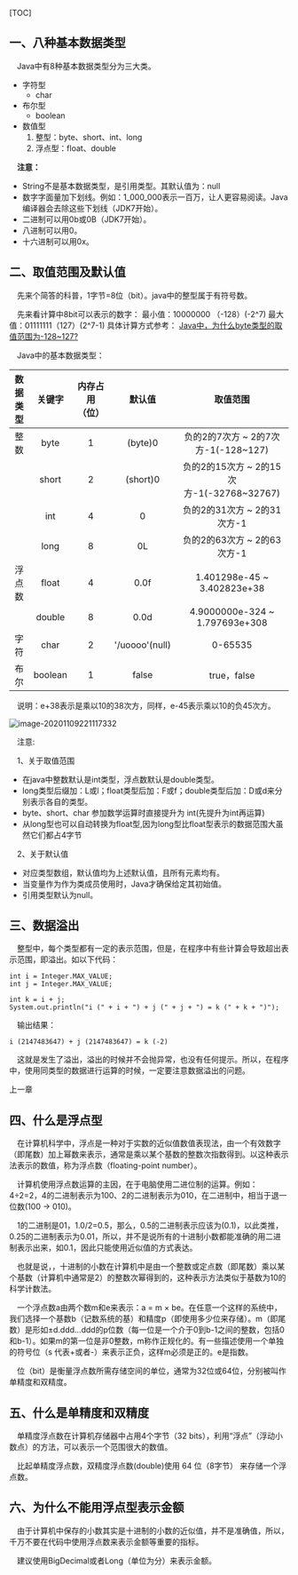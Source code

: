 [TOC]

## 一、八种基本数据类型

 Java中有8种基本数据类型分为三大类。

- 字符型
  - char
- 布尔型
  - boolean
- 数值型
  1. 整型：byte、short、int、long
  2. 浮点型：float、double

 **注意：**

- String不是基本数据类型，是引用类型。其默认值为：null
- 数字字面量加下划线。例如：1_000_000表示一百万，让人更容易阅读。Java编译器会去除这些下划线（JDK7开始）。
- 二进制可以用0b或0B（JDK7开始）。
- 八进制可以用0。
- 十六进制可以用0x。

## 二、取值范围及默认值

 先来个简答的科普，1字节=8位（bit）。java中的整型属于有符号数。

 先来看计算中8bit可以表示的数字： 最小值：10000000 （-128）(-2^7) 最大值：01111111（127）(2^7-1) 具体计算方式参考： [Java中，为什么byte类型的取值范围为-128~127?](https://blog.csdn.net/qq_23418393/article/details/57421688)

 Java中的基本数据类型：

| 数据类型 | 关键字  | 内存占用（位） |     默认值     |                 取值范围                  |
| :------: | :-----: | :------------: | :------------: | :---------------------------------------: |
|   整数   |  byte   |       1        |    (byte)0     |    负的2的7次方 ~ 2的7次方-1(-128~127)    |
|          |  short  |       2        |    (short)0    | 负的2的15次方 ~ 2的15次方-1(-32768~32767) |
|          |   int   |       4        |       0        |        负的2的31次方 ~ 2的31次方-1        |
|          |  long   |       8        |       0L       |        负的2的63次方 ~ 2的63次方-1        |
|  浮点数  |  float  |       4        |      0.0f      |        1.401298e-45 ~ 3.402823e+38        |
|          | double  |       8        |      0.0d      |      4.9000000e-324 ~ 1.797693e+308       |
|   字符   |  char   |       2        | '/uoooo'(null) |                  0-65535                  |
|   布尔   | boolean |       1        |     false      |                true，false                |

 说明：e+38表示是乘以10的38次方，同样，e-45表示乘以10的负45次方。

![image-20201109221117332](https://gitee.com/icecandy/imgbed/raw/master/Java/20201109221118.png)

 注意:

 1、关于取值范围

- 在java中整数默认是int类型，浮点数默认是double类型。
- long类型后缀加：L或l；float类型后加：F或f；double类型后加：D或d来分别表示各自的类型。
- byte、short、char 参加数学运算时直接提升为 int(先提升为int再运算)
- 从long型也可以自动转换为float型,因为long型比float型表示的数据范围大虽然它们都占4字节

 2、关于默认值

- 对应类型数组，默认值均为上述默认值，且所有元素均有。
- 当变量作为作为类成员使用时，Java才确保给定其初始值。
- 引用类型默认为null。

## 三、数据溢出

 整型中，每个类型都有一定的表示范围，但是，在程序中有些计算会导致超出表示范围，即溢出。如以下代码：

```
int i = Integer.MAX_VALUE;
int j = Integer.MAX_VALUE;

int k = i + j;
System.out.println("i (" + i + ") + j (" + j + ") = k (" + k + ")");
```

 输出结果：

```
i (2147483647) + j (2147483647) = k (-2)
```

 这就是发生了溢出，溢出的时候并不会抛异常，也没有任何提示。所以，在程序中，使用同类型的数据进行运算的时候，一定要注意数据溢出的问题。

上一章

## 四、什么是浮点型

 在计算机科学中，浮点是一种对于实数的近似值数值表现法，由一个有效数字（即尾数）加上幂数来表示，通常是乘以某个基数的整数次指数得到。以这种表示法表示的数值，称为浮点数（floating-point number）。

 计算机使用浮点数运算的主因，在于电脑使用二进位制的运算。例如：4÷2=2，4的二进制表示为100、2的二进制表示为010，在二进制中，相当于退一位数(100 -> 010)。

 1的二进制是01，1.0/2=0.5，那么，0.5的二进制表示应该为(0.1)，以此类推，0.25的二进制表示为0.01，所以，并不是说所有的十进制小数都能准确的用二进制表示出来，如0.1，因此只能使用近似值的方式表达。

 也就是说，，十进制的小数在计算机中是由一个整数或定点数（即尾数）乘以某个基数（计算机中通常是2）的整数次幂得到的，这种表示方法类似于基数为10的科学计数法。

 一个浮点数a由两个数m和e来表示：a = m × be。在任意一个这样的系统中，我们选择一个基数b（记数系统的基）和精度p（即使用多少位来存储）。m（即尾数）是形如±d.ddd...ddd的p位数（每一位是一个介于0到b-1之间的整数，包括0和b-1）。如果m的第一位是非0整数，m称作正规化的。有一些描述使用一个单独的符号位（s 代表+或者-）来表示正负，这样m必须是正的。e是指数。

 位（bit）是衡量浮点数所需存储空间的单位，通常为32位或64位，分别被叫作单精度和双精度。

## 五、什么是单精度和双精度

 单精度浮点数在计算机存储器中占用4个字节（32 bits），利用“浮点”（浮动小数点）的方法，可以表示一个范围很大的数值。

 比起单精度浮点数，双精度浮点数(double)使用 64 位（8字节） 来存储一个浮点数。

## 六、为什么不能用浮点型表示金额

 由于计算机中保存的小数其实是十进制的小数的近似值，并不是准确值，所以，千万不要在代码中使用浮点数来表示金额等重要的指标。

 建议使用BigDecimal或者Long（单位为分）来表示金额。